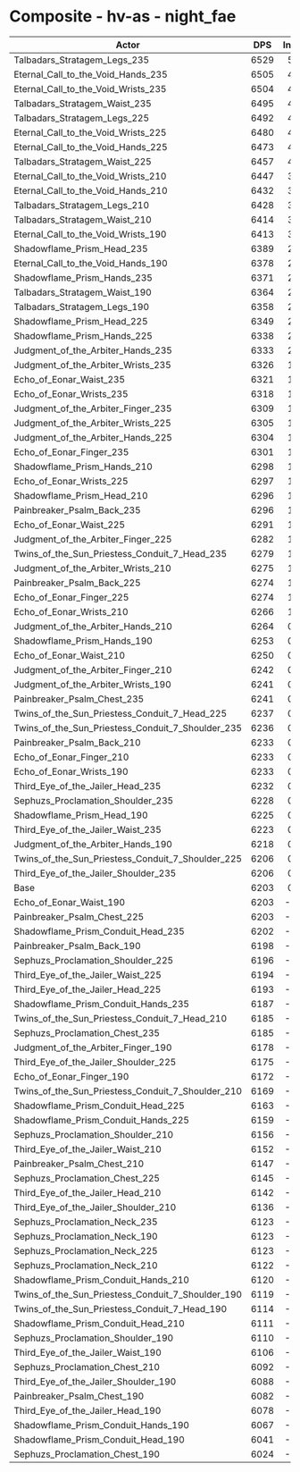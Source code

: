 # Composite - hv-as - night_fae
| Actor | DPS | Increase |
|---|:---:|:---:|
|Talbadars_Stratagem_Legs_235|6529|5.24%|
|Eternal_Call_to_the_Void_Hands_235|6505|4.86%|
|Eternal_Call_to_the_Void_Wrists_235|6504|4.84%|
|Talbadars_Stratagem_Waist_235|6495|4.71%|
|Talbadars_Stratagem_Legs_225|6492|4.65%|
|Eternal_Call_to_the_Void_Wrists_225|6480|4.46%|
|Eternal_Call_to_the_Void_Hands_225|6473|4.34%|
|Talbadars_Stratagem_Waist_225|6457|4.09%|
|Eternal_Call_to_the_Void_Wrists_210|6447|3.93%|
|Eternal_Call_to_the_Void_Hands_210|6432|3.69%|
|Talbadars_Stratagem_Legs_210|6428|3.63%|
|Talbadars_Stratagem_Waist_210|6414|3.40%|
|Eternal_Call_to_the_Void_Wrists_190|6413|3.38%|
|Shadowflame_Prism_Head_235|6389|2.99%|
|Eternal_Call_to_the_Void_Hands_190|6378|2.81%|
|Shadowflame_Prism_Hands_235|6371|2.71%|
|Talbadars_Stratagem_Waist_190|6364|2.59%|
|Talbadars_Stratagem_Legs_190|6358|2.50%|
|Shadowflame_Prism_Head_225|6349|2.35%|
|Shadowflame_Prism_Hands_225|6338|2.17%|
|Judgment_of_the_Arbiter_Hands_235|6333|2.09%|
|Judgment_of_the_Arbiter_Wrists_235|6326|1.98%|
|Echo_of_Eonar_Waist_235|6321|1.90%|
|Echo_of_Eonar_Wrists_235|6318|1.85%|
|Judgment_of_the_Arbiter_Finger_235|6309|1.70%|
|Judgment_of_the_Arbiter_Wrists_225|6305|1.64%|
|Judgment_of_the_Arbiter_Hands_225|6304|1.62%|
|Echo_of_Eonar_Finger_235|6301|1.57%|
|Shadowflame_Prism_Hands_210|6298|1.53%|
|Echo_of_Eonar_Wrists_225|6297|1.51%|
|Shadowflame_Prism_Head_210|6296|1.50%|
|Painbreaker_Psalm_Back_235|6296|1.49%|
|Echo_of_Eonar_Waist_225|6291|1.42%|
|Judgment_of_the_Arbiter_Finger_225|6282|1.26%|
|Twins_of_the_Sun_Priestess_Conduit_7_Head_235|6279|1.22%|
|Judgment_of_the_Arbiter_Wrists_210|6275|1.16%|
|Painbreaker_Psalm_Back_225|6274|1.14%|
|Echo_of_Eonar_Finger_225|6274|1.14%|
|Echo_of_Eonar_Wrists_210|6266|1.00%|
|Judgment_of_the_Arbiter_Hands_210|6264|0.99%|
|Shadowflame_Prism_Hands_190|6253|0.81%|
|Echo_of_Eonar_Waist_210|6250|0.75%|
|Judgment_of_the_Arbiter_Finger_210|6242|0.62%|
|Judgment_of_the_Arbiter_Wrists_190|6241|0.61%|
|Painbreaker_Psalm_Chest_235|6241|0.61%|
|Twins_of_the_Sun_Priestess_Conduit_7_Head_225|6237|0.55%|
|Twins_of_the_Sun_Priestess_Conduit_7_Shoulder_235|6236|0.52%|
|Painbreaker_Psalm_Back_210|6233|0.48%|
|Echo_of_Eonar_Finger_210|6233|0.48%|
|Echo_of_Eonar_Wrists_190|6233|0.47%|
|Third_Eye_of_the_Jailer_Head_235|6232|0.46%|
|Sephuzs_Proclamation_Shoulder_235|6228|0.39%|
|Shadowflame_Prism_Head_190|6225|0.35%|
|Third_Eye_of_the_Jailer_Waist_235|6223|0.31%|
|Judgment_of_the_Arbiter_Hands_190|6218|0.23%|
|Twins_of_the_Sun_Priestess_Conduit_7_Shoulder_225|6206|0.04%|
|Third_Eye_of_the_Jailer_Shoulder_235|6206|0.04%|
|Base|6203|0.00%|
|Echo_of_Eonar_Waist_190|6203|-0.01%|
|Painbreaker_Psalm_Chest_225|6203|-0.01%|
|Shadowflame_Prism_Conduit_Head_235|6202|-0.03%|
|Painbreaker_Psalm_Back_190|6198|-0.09%|
|Sephuzs_Proclamation_Shoulder_225|6196|-0.12%|
|Third_Eye_of_the_Jailer_Waist_225|6194|-0.16%|
|Third_Eye_of_the_Jailer_Head_225|6193|-0.16%|
|Shadowflame_Prism_Conduit_Hands_235|6187|-0.26%|
|Twins_of_the_Sun_Priestess_Conduit_7_Head_210|6185|-0.29%|
|Sephuzs_Proclamation_Chest_235|6185|-0.30%|
|Judgment_of_the_Arbiter_Finger_190|6178|-0.41%|
|Third_Eye_of_the_Jailer_Shoulder_225|6175|-0.46%|
|Echo_of_Eonar_Finger_190|6172|-0.51%|
|Twins_of_the_Sun_Priestess_Conduit_7_Shoulder_210|6169|-0.55%|
|Shadowflame_Prism_Conduit_Head_225|6163|-0.65%|
|Shadowflame_Prism_Conduit_Hands_225|6159|-0.72%|
|Sephuzs_Proclamation_Shoulder_210|6156|-0.76%|
|Third_Eye_of_the_Jailer_Waist_210|6152|-0.82%|
|Painbreaker_Psalm_Chest_210|6147|-0.91%|
|Sephuzs_Proclamation_Chest_225|6145|-0.93%|
|Third_Eye_of_the_Jailer_Head_210|6142|-0.99%|
|Third_Eye_of_the_Jailer_Shoulder_210|6136|-1.09%|
|Sephuzs_Proclamation_Neck_235|6123|-1.29%|
|Sephuzs_Proclamation_Neck_190|6123|-1.29%|
|Sephuzs_Proclamation_Neck_225|6123|-1.29%|
|Sephuzs_Proclamation_Neck_210|6122|-1.31%|
|Shadowflame_Prism_Conduit_Hands_210|6120|-1.34%|
|Twins_of_the_Sun_Priestess_Conduit_7_Shoulder_190|6119|-1.35%|
|Twins_of_the_Sun_Priestess_Conduit_7_Head_190|6114|-1.43%|
|Shadowflame_Prism_Conduit_Head_210|6111|-1.48%|
|Sephuzs_Proclamation_Shoulder_190|6110|-1.50%|
|Third_Eye_of_the_Jailer_Waist_190|6106|-1.58%|
|Sephuzs_Proclamation_Chest_210|6092|-1.80%|
|Third_Eye_of_the_Jailer_Shoulder_190|6088|-1.85%|
|Painbreaker_Psalm_Chest_190|6082|-1.96%|
|Third_Eye_of_the_Jailer_Head_190|6078|-2.01%|
|Shadowflame_Prism_Conduit_Hands_190|6067|-2.20%|
|Shadowflame_Prism_Conduit_Head_190|6041|-2.61%|
|Sephuzs_Proclamation_Chest_190|6024|-2.90%|
